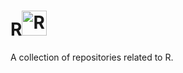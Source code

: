 # R<img src="https://www.rstudio.com/wp-content/uploads/2014/06/RStudio-Ball.png" title="RELAX by HyPhy" width="40" height="40">



A collection of repositories related to R.
